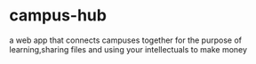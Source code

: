 # campus-hub
a web app that connects campuses together for the purpose of learning,sharing files and using your intellectuals to make money
